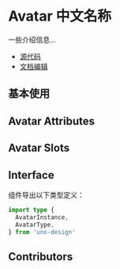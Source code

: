# Avatar 中文名称

一些介绍信息...

- [源代码](https://github.com/zgsgs/uno-design/tree/master/packages/web-vue/avatar)
- [文档编辑](https://github.com/zgsgs/uno-design/blob/master/docs/components/avatar.md)

## 基本使用


## Avatar Attributes


## Avatar Slots


## Interface

组件导出以下类型定义：

```ts
import type {
  AvatarInstance,
  AvatarType,
} from 'uno-design'
```

## Contributors

<a href="https://github.com/zgsgs" target="_blank">
  <u-avatar round src="https://avatars.githubusercontent.com/u/22882957?v=4" />
</a>
